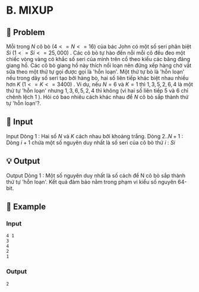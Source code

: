 # B. MIXUP

## 📖 Problem

Mỗi trong
$N$
cô bò
$(4 <  =N<  = 16)$
của bác John có một số seri phân biệt
$Si$
$(1 <  =Si<  = 25, 000)$
. Các cô bò tự hào đến nỗi mỗi cô đều đeo một chiếc vòng vàng có khắc số seri của mình trên cổ theo kiểu các băng đảng giang hồ.
Các cô bò giang hồ này thích nổi loạn nên đứng xếp hàng chờ vắt sữa theo một thứ tự gọi được gọi là 'hỗn loạn'.
Một thứ tự bò là 'hỗn loạn' nếu trong dãy số seri tạo bởi hàng bò, hai số liên tiếp khác biệt nhau nhiều hơn
$K$
$(1 <  =K<  = 3400)$
. Ví dụ, nếu
$N= 6$
và
$K= 1$
thì
$1, 3, 5, 2, 6, 4$
là một thứ tự 'hỗn loạn' nhưng
$1, 3, 6, 5, 2, 4$
thì không (vì hai số liên tiếp
$5$
và
$6$
chỉ chênh lệch
$1$
).
Hỏi có bao nhiêu cách khác nhau để
$N$
cô bò sắp thành thứ tự 'hỗn loạn'?.


## 🧩 Input

Input
Dòng
$1$
: Hai số
$N$
và
$K$
cách nhau bởi khoảng trắng.
Dòng
$2..N+ 1$
: Dòng
$i+ 1$
chứa một số nguyên duy nhất là số seri của cô bò thứ
$i$
:
$Si$


## 💡 Output

Output
Dòng
$1$
: Một số nguyên duy nhất là số cách để N cô bò sắp thành thứ tự 'hỗn loạn'. Kết quả đảm bảo nằm trong phạm vi kiểu số nguyên 64-bit.


## 🧠 Example

### Input

```text
4 1
3
4
2
1
```

### Output

```text
2
```


